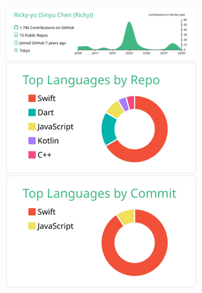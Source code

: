 [![](https://github.com/Ricky-yu/Ricky-yu/blob/master/profile-summary-card-output/vue/0-profile-details.svg)](https://github.com/vn7n24fzkq/github-profile-summary-cards)
[![](https://github.com/Ricky-yu/Ricky-yu/blob/master/profile-summary-card-output/vue/1-repos-per-language.svg)](https://github.com/vn7n24fzkq/github-profile-summary-cards)
[![](https://github.com/Ricky-yu/Ricky-yu/blob/master/profile-summary-card-output/vue/2-most-commit-language.svg)](https://github.com/vn7n24fzkq/github-profile-summary-cards)
